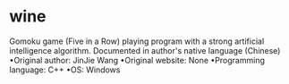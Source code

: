 # wine
Gomoku game (Five in a Row) playing program with a strong artificial intelligence algorithm. Documented in author's native language (Chinese)
   •Original author: JinJie Wang
   •Original website: None
   •Programming language: C++
   •OS: Windows
